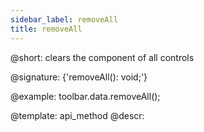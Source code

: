 ```yaml
---
sidebar_label: removeAll
title: removeAll
---          
```


@short: clears the component of all controls

@signature: {'removeAll(): void;'}

@example:
toolbar.data.removeAll();

@template: api_method
@descr: